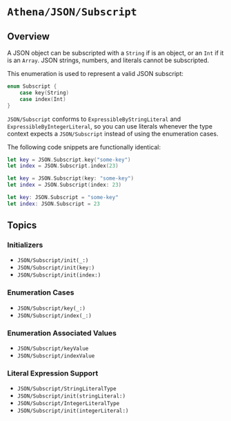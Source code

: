 # ``Athena/JSON/Subscript``

## Overview

A JSON object can be subscripted with a `String` if is an object, or an `Int` if it is an `Array`. JSON strings, numbers, and literals cannot be subscripted.

This enumeration is used to represent a valid JSON subscript:

```swift
enum Subscript {
    case key(String)
    case index(Int)
}
```

``JSON/Subscript`` conforms to `ExpressibleByStringLiteral` and `ExpressibleByIntegerLiteral`, so you can use literals whenever the type context expects a ``JSON/Subscript`` instead of using the enumeration cases.

The following code snippets are functionally identical:

```swift
let key = JSON.Subscript.key("some-key")
let index = JSON.Subscript.index(23)
```

```swift
let key = JSON.Subscript(key: "some-key")
let index = JSON.Subscript(index: 23)
```

```swift
let key: JSON.Subscript = "some-key"
let index: JSON.Subscript = 23
```

## Topics

### Initializers

- ``JSON/Subscript/init(_:)``
- ``JSON/Subscript/init(key:)``
- ``JSON/Subscript/init(index:)``

### Enumeration Cases

- ``JSON/Subscript/key(_:)``
- ``JSON/Subscript/index(_:)``

### Enumeration Associated Values

- ``JSON/Subscript/keyValue``
- ``JSON/Subscript/indexValue``

### Literal Expression Support

- ``JSON/Subscript/StringLiteralType``
- ``JSON/Subscript/init(stringLiteral:)``
- ``JSON/Subscript/IntegerLiteralType``
- ``JSON/Subscript/init(integerLiteral:)``
